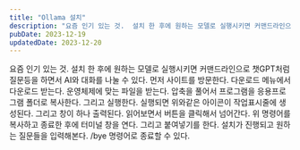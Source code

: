 ```yaml
---
title: "Ollama 설치"
description: "요즘 인기 있는 것.  설치 한 후에 원하는 모델로 실행시키면 커맨드라인으로 챗GPT처럼 질문등을 하면서 AI와 대화를 나눌 수 있다.  먼저 사이트를 방문한다.  다운로드 메뉴에서 다운로드 받는다.  운영체제에 맞는 파일을 받는다.  압축을 풀어서 프로그램을 응용프로그램 폴더로 복사한..."
pubDate: 2023-12-19
updatedDate: 2023-12-20
---
```


요즘 인기 있는 것.
설치 한 후에 원하는 모델로 실행시키면 커맨드라인으로 챗GPT처럼 질문등을 하면서 AI와 대화를 나눌 수 있다.
먼저 사이트를 방문한다.
다운로드 메뉴에서 다운로드 받는다.
운영체제에 맞는 파일을 받는다.
압축을 풀어서 프로그램을 응용프로그램 폴더로 복사한다.
그리고 실행한다.
실행되면 위와같은 아이콘이 작업표시줄에 생성된다. 그리고 창이 하나 출력된다.
읽어보면서 버튼을 클릭해서 넘어간다.
위 명령어를 복사하고 종료한 후에 터미널 창을 연다.
그리고 붙여넣기를 한다.
설치가 진행되고 원하는 질문들을 입력해본다.
/bye 명령어로 종료할 수 있다.
